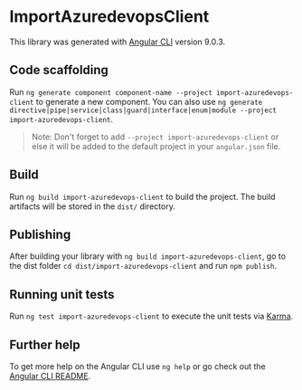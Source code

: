 # ImportAzuredevopsClient

This library was generated with [Angular CLI](https://github.com/angular/angular-cli) version 9.0.3.

## Code scaffolding

Run `ng generate component component-name --project import-azuredevops-client` to generate a new component. You can also use `ng generate directive|pipe|service|class|guard|interface|enum|module --project import-azuredevops-client`.
> Note: Don't forget to add `--project import-azuredevops-client` or else it will be added to the default project in your `angular.json` file. 

## Build

Run `ng build import-azuredevops-client` to build the project. The build artifacts will be stored in the `dist/` directory.

## Publishing

After building your library with `ng build import-azuredevops-client`, go to the dist folder `cd dist/import-azuredevops-client` and run `npm publish`.

## Running unit tests

Run `ng test import-azuredevops-client` to execute the unit tests via [Karma](https://karma-runner.github.io).

## Further help

To get more help on the Angular CLI use `ng help` or go check out the [Angular CLI README](https://github.com/angular/angular-cli/blob/master/README.md).
